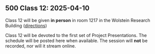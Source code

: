 ## 500 Class 12: 2025-04-10

Class 12 will be given **in person** in room 1217 in the Wolstein Research Building ([directions](https://case.edu/medicine/neurology/research/behavioral-health-research-group/directions-wolstein-research-building))

Class 12 will be devoted to the first set of Project Presentations. The schedule will be posted here when available.
The session will **not** be recorded, nor will it stream online.


